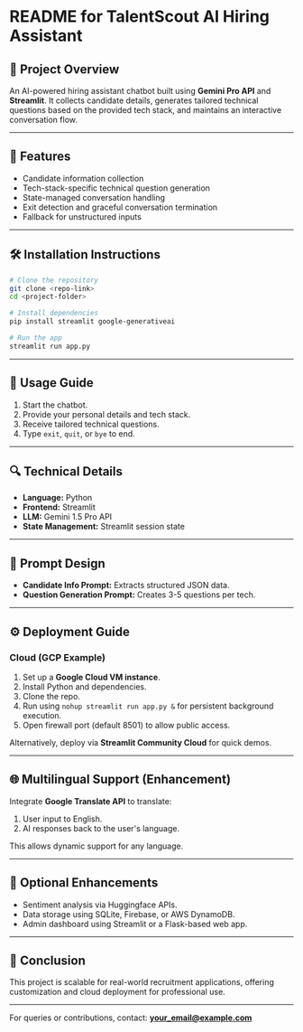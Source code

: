 # README for TalentScout AI Hiring Assistant

## 📌 Project Overview
An AI-powered hiring assistant chatbot built using **Gemini Pro API** and **Streamlit**. It collects candidate details, generates tailored technical questions based on the provided tech stack, and maintains an interactive conversation flow.

---

## 🚀 Features
- Candidate information collection
- Tech-stack-specific technical question generation
- State-managed conversation handling
- Exit detection and graceful conversation termination
- Fallback for unstructured inputs

---

## 🛠️ Installation Instructions
```bash
# Clone the repository
git clone <repo-link>
cd <project-folder>

# Install dependencies
pip install streamlit google-generativeai

# Run the app
streamlit run app.py
```

---

## 🧩 Usage Guide
1. Start the chatbot.
2. Provide your personal details and tech stack.
3. Receive tailored technical questions.
4. Type `exit`, `quit`, or `bye` to end.

---

## 🔍 Technical Details
- **Language:** Python
- **Frontend:** Streamlit
- **LLM:** Gemini 1.5 Pro API
- **State Management:** Streamlit session state

---

## 🧵 Prompt Design
- **Candidate Info Prompt:** Extracts structured JSON data.
- **Question Generation Prompt:** Creates 3-5 questions per tech.

---

## ⚙️ Deployment Guide
### Cloud (GCP Example)
1. Set up a **Google Cloud VM instance**.
2. Install Python and dependencies.
3. Clone the repo.
4. Run using `nohup streamlit run app.py &` for persistent background execution.
5. Open firewall port (default 8501) to allow public access.

Alternatively, deploy via **Streamlit Community Cloud** for quick demos.

---

## 🌐 Multilingual Support (Enhancement)
Integrate **Google Translate API** to translate:
1. User input to English.
2. AI responses back to the user's language.

This allows dynamic support for any language.

---

## 📌 Optional Enhancements
- Sentiment analysis via Huggingface APIs.
- Data storage using SQLite, Firebase, or AWS DynamoDB.
- Admin dashboard using Streamlit or a Flask-based web app.

---

## 🏁 Conclusion
This project is scalable for real-world recruitment applications, offering customization and cloud deployment for professional use.

---

For queries or contributions, contact: **your_email@example.com**
